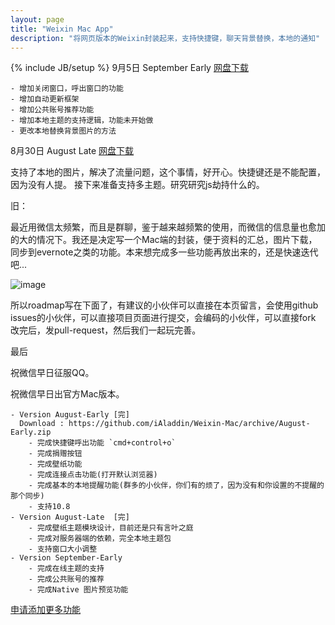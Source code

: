 ```yaml
---
layout: page
title: "Weixin Mac App"
description: "将网页版本的Weixin封装起来，支持快捷键，聊天背景替换，本地的通知"
---
```

{% include JB/setup %}
9月5日 September Early [网盘下载](http://pan.baidu.com/share/link?shareid=2367862141&uk=2885731703)

    - 增加关闭窗口，呼出窗口的功能
    - 增加自动更新框架
    - 增加公共账号推荐功能
    - 增加本地主题的支持逻辑，功能未开始做
    - 更改本地替换背景图片的方法


8月30日 August Late [网盘下载](http://yun.baidu.com/share/link?shareid=3983916216&uk=2885731703&third=0)

支持了本地的图片，解决了流量问题，这个事情，好开心。快捷键还是不能配置，因为没有人提。
接下来准备支持多主题。研究研究js劫持什么的。


旧：

最近用微信太频繁，而且是群聊，鉴于越来越频繁的使用，而微信的信息量也愈加的大的情况下。我还是决定写一个Mac端的封装，便于资料的汇总，图片下载，同步到evernote之类的功能。本来想完成多一些功能再放出来的，还是快速迭代吧...  

![image](http://i.minus.com/ibqGAg0sR5QNY2.png)


所以roadmap写在下面了，有建议的小伙伴可以直接在本页留言，会使用github issues的小伙伴，可以直接项目页面进行提交，会编码的小伙伴，可以直接fork 改完后，发pull-request，然后我们一起玩完善。

最后

祝微信早日征服QQ。

祝微信早日出官方Mac版本。



    - Version August-Early [完] 
      Download : https://github.com/iAladdin/Weixin-Mac/archive/August-Early.zip
        - 完成快捷键呼出功能 `cmd+control+o`
        - 完成捐赠按钮
        - 完成壁纸功能
        - 完成连接点击功能(打开默认浏览器)
        - 完成基本的本地提醒功能(群多的小伙伴，你们有的烦了，因为没有和你设置的不提醒的那个同步)
        - 支持10.8
    - Version August-Late  [完]
        - 完成壁纸主题模块设计，目前还是只有言叶之庭
        - 完成对服务器端的依赖，完全本地主题包
        - 支持窗口大小调整
    - Version September-Early 
        - 完成在线主题的支持
        - 完成公共账号的推荐
        - 完成Native 图片预览功能



[申请添加更多功能](https://github.com/iAladdin/Weixin-Mac/issues)